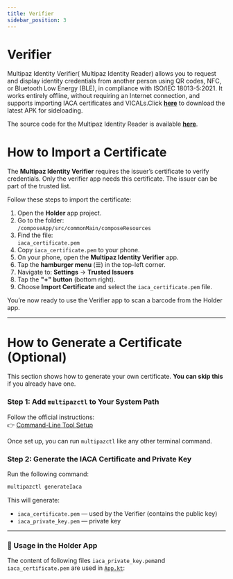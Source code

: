 ```yaml
---
title: Verifier
sidebar_position: 3
---
```


# Verifier


Multipaz Identity Verifier( Multipaz Identity Reader) allows you to request and display identity credentials from another person using QR codes, NFC, or Bluetooth Low Energy (BLE), in compliance with ISO/IEC 18013-5:2021. It works entirely offline, without requiring an Internet connection, and supports importing IACA certificates and VICALs.Click **[here](https://apps.multipaz.org/identityreader/identity-reader-0.3.0-pre.7.bdf1bce.apk)** to download the latest APK for sideloading.

The source code for the Multipaz Identity Reader is available **[here](https://github.com/davidz25/MpzIdentityReader)**.


# How to Import a Certificate

The **Multipaz Identity Verifier** requires the issuer’s certificate to verify credentials. Only the verifier app needs this certificate. The issuer can be part of the trusted list.

Follow these steps to import the certificate:

1. Open the **Holder** app project.
2. Go to the folder:  
   `/composeApp/src/commonMain/composeResources`
3. Find the file:  
   `iaca_certificate.pem`
4. Copy `iaca_certificate.pem` to your phone.
5. On your phone, open the **Multipaz Identity Verifier** app.
6. Tap the **hamburger menu** (☰) in the top-left corner.
7. Navigate to: **Settings** → **Trusted Issuers**
8. Tap the **"+" button** (bottom right).
9. Choose **Import Certificate** and select the `iaca_certificate.pem` file.

 You’re now ready to use the Verifier app to scan a barcode from the Holder app.

---

# How to Generate a Certificate (Optional)

This section shows how to generate your own certificate. **You can skip this** if you already have one.

### Step 1: Add `multipazctl` to Your System Path

Follow the official instructions:  
👉 [Command-Line Tool Setup](https://github.com/openwallet-foundation-labs/identity-credential?tab=readme-ov-file#command-line-tool)

Once set up, you can run `multipazctl` like any other terminal command.

### Step 2: Generate the IACA Certificate and Private Key

Run the following command:

```bash
multipazctl generateIaca
```

This will generate:
- `iaca_certificate.pem` — used by the Verifier (contains the public key)
- `iaca_private_key.pem` — private key



---

### 🔗 Usage in the Holder App

The content of following files `iaca_private_key.pem`and `iaca_certificate.pem` are used in  [`App.kt`](https://github.com/openmobilehub/multipaz-utopia-wholesale-codelab/blob/main/composeApp/src/commonMain/kotlin/org/multipaz/samples/wallet/cmp/App.kt):
